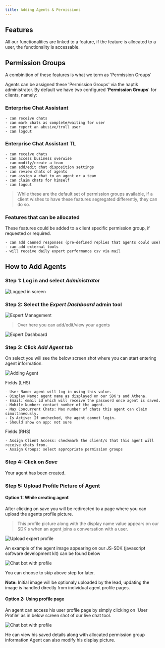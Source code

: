 ```yaml
---
title: Adding Agents & Permissions
---
```


## Features
All our functionalities are linked to a feature, if the feature is allocated to a user, the functionality is accessable.

## Permission Groups

A combinition of these features is what we term as 'Permission Groups'

Agents can be assigned these 'Permission Groups' via the haptik administrator. By default we have two configured '**Permission Groups**' for clients, namely:

### Enterprise Chat Assistant

	- can receive chats
	- can mark chats as complete/waiting for user
	- can report an abusive/troll user
	- can logout

### Enterprise Chat Assistant TL

	- can receive chats
	- can access business overwise
	- can modify/create a team
	- can add/edit chat disposition settings
	- can review chats of agents
	- can assign a chat to an agent or a team
	- can claim chats for himself
	- can logout

>  While these are the default set of permission groups available, if a client wishes to have these features segregated differently, they can do so.


### Features that can be allocated

These features could be added to a client specific permission group, if requested or required.

	- can add canned responses (pre-defined replies that agents could use)
	- can add external tools
	- will receive daily expert performance csv via mail

<!-- TODO: add a link to permission group editing here -->

## How to Add Agents

### Step 1: Log in and select *Administrator*

![Logged in screen](assets/haptik_logged_in_screen.png)

### Step 2: Select the *Expert Dashboard* admin tool

![Expert Management](assets/expert_management.png)

>  Over here you can add/edit/view your agents

![Expert Dashboard](assets/expert_dashboard.png)

### Step 3: Click *Add Agent* tab

On select you will see the below screen shot where you can start entering agent information.

![Adding Agent](assets/add_agent.png)

Fields (LHS)

	- User Name: agent will log in using this value.
	- Display Name: agent name as displayed on our SDK's and Athena.
	- Email: email id which will receive the password once agent is saved.
	- Mobile Number: contact number of the agent.
	- Max Concurrent Chats: Max number of chats this agent can claim simultaneously.
	- Is Active: If unchecked, the agent cannot login.
	- Should show on app: not sure

Fields (RHS)

	- Assign Client Access: checkmark the client/s that this agent will receive chats from.
	- Assign Groups: select appropriate permission groups

### Step 4: Click on *Save*

Your agent has been created.

### Step 5: Upload Profile Picture of Agent

#### Option 1: While creating agent
After clicking on save you will be redirected to a page where you can upload the agents profile picture.

>  This profile picture along with the display name value appears on our SDK's when an agent joins a conversation with a user.

![Upload expert profile](assets/upload_expert_profile.png)

An example of the agent image appearing on our JS-SDK (javascript software development kit) can be found below

![Chat bot with profile](assets/chat_bot_with_profile.png)

You can choose to skip above step for later.

**Note:** Initial image will be optionaly uploaded by the lead, updating the image is handled directly from individual agent profile pages.

#### Option 2: Using profile page

An agent can access his user profile page by simply clicking on 'User Profile' as in below screen shot of our live chat tool.

![Chat bot with profile](assets/how_to_access_profile.png)

He can view his saved details along with allocated permission group information
Agent can also modify his display picture.

<!-- TODO: add profile page screen shot here -->


